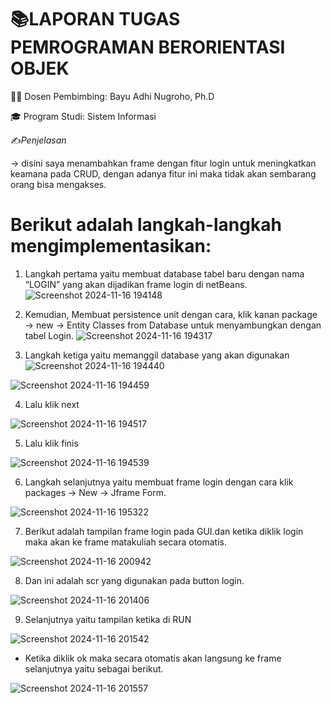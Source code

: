 # 📚LAPORAN TUGAS PEMROGRAMAN BERORIENTASI OBJEK

🧑‍🏫 Dosen Pembimbing: Bayu Adhi Nugroho, Ph.D

🎓 Program Studi: Sistem Informasi

✍️*Penjelasan*

 → disini saya menambahkan frame dengan fitur login untuk meningkatkan keamana pada CRUD,
          dengan adanya fitur ini maka tidak akan sembarang orang bisa mengakses.

# Berikut adalah langkah-langkah mengimplementasikan:

1. Langkah pertama yaitu membuat database tabel baru dengan nama “LOGIN” yang
akan dijadikan frame login di netBeans.
 ![Screenshot 2024-11-16 194148](https://github.com/user-attachments/assets/ded4d351-96fc-4af2-88bd-a738cd0e95c3)

2. Kemudian, Membuat persistence unit dengan cara, klik kanan package → new → Entity Classes from Database untuk menyambungkan dengan tabel Login.
 ![Screenshot 2024-11-16 194317](https://github.com/user-attachments/assets/ba916b42-ef03-43d2-aba1-7163640ea612)

3. Langkah ketiga yaitu memanggil database yang akan digunakan
 ![Screenshot 2024-11-16 194440](https://github.com/user-attachments/assets/ed6b3917-99a4-4a8e-a672-7fb6d6fcab72)

 ![Screenshot 2024-11-16 194459](https://github.com/user-attachments/assets/23849a51-bef8-428c-9680-441a2d3b6941)

4. Lalu klik next
   
 ![Screenshot 2024-11-16 194517](https://github.com/user-attachments/assets/49ff74ec-09bc-49a4-a4b0-57f086dee508)

5. Lalu klik finis
   
 ![Screenshot 2024-11-16 194539](https://github.com/user-attachments/assets/91a4f8af-f437-4962-bbc9-06ae9b7a7d02)

6. Langkah selanjutnya yaitu membuat frame login dengan cara klik packages → New → Jframe Form.

 ![Screenshot 2024-11-16 195322](https://github.com/user-attachments/assets/90e8206e-674c-494f-bc8e-96be4de7b75c)

7. Berikut adalah tampilan frame login pada GUI.dan ketika diklik login maka akan ke frame matakuliah secara otomatis.
 
 ![Screenshot 2024-11-16 200942](https://github.com/user-attachments/assets/6f4e5ffe-1d78-420a-8723-01d2495e6077)

8. Dan ini adalah scr yang digunakan pada button login.

 ![Screenshot 2024-11-16 201406](https://github.com/user-attachments/assets/f5e5f957-d7f6-4e1a-b4ca-8c30a79abe63)

9. Selanjutnya yaitu tampilan ketika di RUN

 ![Screenshot 2024-11-16 201542](https://github.com/user-attachments/assets/6e3afb77-0533-4ada-9574-0ef9d3fad263)

* Ketika diklik ok maka secara otomatis akan langsung ke frame selanjutnya yaitu sebagai berikut.

 ![Screenshot 2024-11-16 201557](https://github.com/user-attachments/assets/307a4a2d-d55b-44c2-9f2b-7e9ad228f824)


   
